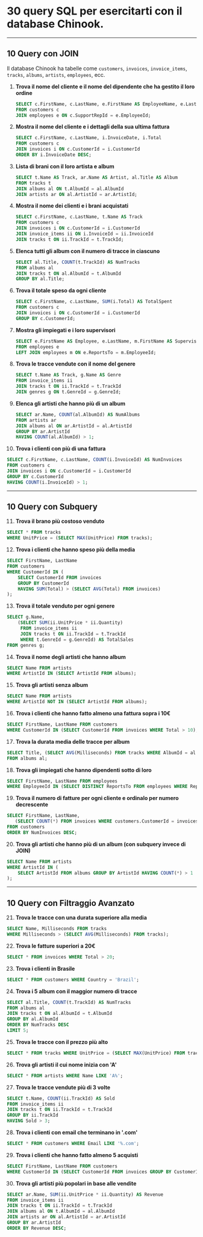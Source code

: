 # 30 query SQL per esercitarti con il database **Chinook**.  

---

## **10 Query con JOIN**  
Il database Chinook ha tabelle come `customers`, `invoices`, `invoice_items`, `tracks`, `albums`, `artists`, `employees`, ecc.

1. **Trova il nome del cliente e il nome del dipendente che ha gestito il loro ordine**  
   ```sql
   SELECT c.FirstName, c.LastName, e.FirstName AS EmployeeName, e.LastName AS EmployeeLastName
   FROM customers c
   JOIN employees e ON c.SupportRepId = e.EmployeeId;
   ```
   
2. **Mostra il nome del cliente e i dettagli della sua ultima fattura**  
   ```sql
   SELECT c.FirstName, c.LastName, i.InvoiceDate, i.Total
   FROM customers c
   JOIN invoices i ON c.CustomerId = i.CustomerId
   ORDER BY i.InvoiceDate DESC;
   ```

3. **Lista di brani con il loro artista e album**  
   ```sql
   SELECT t.Name AS Track, ar.Name AS Artist, al.Title AS Album
   FROM tracks t
   JOIN albums al ON t.AlbumId = al.AlbumId
   JOIN artists ar ON al.ArtistId = ar.ArtistId;
   ```

4. **Mostra il nome dei clienti e i brani acquistati**  
   ```sql
   SELECT c.FirstName, c.LastName, t.Name AS Track
   FROM customers c
   JOIN invoices i ON c.CustomerId = i.CustomerId
   JOIN invoice_items ii ON i.InvoiceId = ii.InvoiceId
   JOIN tracks t ON ii.TrackId = t.TrackId;
   ```

5. **Elenca tutti gli album con il numero di tracce in ciascuno**  
   ```sql
   SELECT al.Title, COUNT(t.TrackId) AS NumTracks
   FROM albums al
   JOIN tracks t ON al.AlbumId = t.AlbumId
   GROUP BY al.Title;
   ```

6. **Trova il totale speso da ogni cliente**  
   ```sql
   SELECT c.FirstName, c.LastName, SUM(i.Total) AS TotalSpent
   FROM customers c
   JOIN invoices i ON c.CustomerId = i.CustomerId
   GROUP BY c.CustomerId;
   ```

7. **Mostra gli impiegati e i loro supervisori**  
   ```sql
   SELECT e.FirstName AS Employee, e.LastName, m.FirstName AS Supervisor
   FROM employees e
   LEFT JOIN employees m ON e.ReportsTo = m.EmployeeId;
   ```

8. **Trova le tracce vendute con il nome del genere**  
   ```sql
   SELECT t.Name AS Track, g.Name AS Genre
   FROM invoice_items ii
   JOIN tracks t ON ii.TrackId = t.TrackId
   JOIN genres g ON t.GenreId = g.GenreId;
   ```

9. **Elenca gli artisti che hanno più di un album**  
   ```sql
   SELECT ar.Name, COUNT(al.AlbumId) AS NumAlbums
   FROM artists ar
   JOIN albums al ON ar.ArtistId = al.ArtistId
   GROUP BY ar.ArtistId
   HAVING COUNT(al.AlbumId) > 1;
   ```

10. **Trova i clienti con più di una fattura**  
   ```sql
   SELECT c.FirstName, c.LastName, COUNT(i.InvoiceId) AS NumInvoices
   FROM customers c
   JOIN invoices i ON c.CustomerId = i.CustomerId
   GROUP BY c.CustomerId
   HAVING COUNT(i.InvoiceId) > 1;
   ```

---

## **10 Query con Subquery**  

11. **Trova il brano più costoso venduto**  
   ```sql
   SELECT * FROM tracks
   WHERE UnitPrice = (SELECT MAX(UnitPrice) FROM tracks);
   ```

12. **Trova i clienti che hanno speso più della media**  
   ```sql
   SELECT FirstName, LastName
   FROM customers
   WHERE CustomerId IN (
       SELECT CustomerId FROM invoices
       GROUP BY CustomerId
       HAVING SUM(Total) > (SELECT AVG(Total) FROM invoices)
   );
   ```

13. **Trova il totale venduto per ogni genere**  
   ```sql
   SELECT g.Name, 
       (SELECT SUM(ii.UnitPrice * ii.Quantity) 
        FROM invoice_items ii 
        JOIN tracks t ON ii.TrackId = t.TrackId
        WHERE t.GenreId = g.GenreId) AS TotalSales
   FROM genres g;
   ```

14. **Trova il nome degli artisti che hanno album**  
   ```sql
   SELECT Name FROM artists
   WHERE ArtistId IN (SELECT ArtistId FROM albums);
   ```

15. **Trova gli artisti senza album**  
   ```sql
   SELECT Name FROM artists
   WHERE ArtistId NOT IN (SELECT ArtistId FROM albums);
   ```

16. **Trova i clienti che hanno fatto almeno una fattura sopra i 10€**  
   ```sql
   SELECT FirstName, LastName FROM customers
   WHERE CustomerId IN (SELECT CustomerId FROM invoices WHERE Total > 10);
   ```

17. **Trova la durata media delle tracce per album**  
   ```sql
   SELECT Title, (SELECT AVG(Milliseconds) FROM tracks WHERE AlbumId = al.AlbumId) AS AvgDuration
   FROM albums al;
   ```

18. **Trova gli impiegati che hanno dipendenti sotto di loro**  
   ```sql
   SELECT FirstName, LastName FROM employees
   WHERE EmployeeId IN (SELECT DISTINCT ReportsTo FROM employees WHERE ReportsTo IS NOT NULL);
   ```

19. **Trova il numero di fatture per ogni cliente e ordinalo per numero decrescente**  
   ```sql
   SELECT FirstName, LastName, 
      (SELECT COUNT(*) FROM invoices WHERE customers.CustomerId = invoices.CustomerId) AS NumInvoices
   FROM customers
   ORDER BY NumInvoices DESC;
   ```

20. **Trova gli artisti che hanno più di un album (con subquery invece di JOIN)**  
   ```sql
   SELECT Name FROM artists
   WHERE ArtistId IN (
       SELECT ArtistId FROM albums GROUP BY ArtistId HAVING COUNT(*) > 1
   );
   ```

---

## **10 Query con Filtraggio Avanzato**  

21. **Trova le tracce con una durata superiore alla media**  
   ```sql
   SELECT Name, Milliseconds FROM tracks
   WHERE Milliseconds > (SELECT AVG(Milliseconds) FROM tracks);
   ```

22. **Trova le fatture superiori a 20€**  
   ```sql
   SELECT * FROM invoices WHERE Total > 20;
   ```

23. **Trova i clienti in Brasile**  
   ```sql
   SELECT * FROM customers WHERE Country = 'Brazil';
   ```

24. **Trova i 5 album con il maggior numero di tracce**  
   ```sql
   SELECT al.Title, COUNT(t.TrackId) AS NumTracks
   FROM albums al
   JOIN tracks t ON al.AlbumId = t.AlbumId
   GROUP BY al.AlbumId
   ORDER BY NumTracks DESC
   LIMIT 5;
   ```

25. **Trova le tracce con il prezzo più alto**  
   ```sql
   SELECT * FROM tracks WHERE UnitPrice = (SELECT MAX(UnitPrice) FROM tracks);
   ```

26. **Trova gli artisti il cui nome inizia con 'A'**  
   ```sql
   SELECT * FROM artists WHERE Name LIKE 'A%';
   ```

27. **Trova le tracce vendute più di 3 volte**  
   ```sql
   SELECT t.Name, COUNT(ii.TrackId) AS Sold
   FROM invoice_items ii
   JOIN tracks t ON ii.TrackId = t.TrackId
   GROUP BY ii.TrackId
   HAVING Sold > 3;
   ```

28. **Trova i clienti con email che terminano in '.com'**  
   ```sql
   SELECT * FROM customers WHERE Email LIKE '%.com';
   ```

29. **Trova i clienti che hanno fatto almeno 5 acquisti**  
   ```sql
   SELECT FirstName, LastName FROM customers
   WHERE CustomerId IN (SELECT CustomerId FROM invoices GROUP BY CustomerId HAVING COUNT(*) >= 5);
   ```

30. **Trova gli artisti più popolari in base alle vendite**  
   ```sql
   SELECT ar.Name, SUM(ii.UnitPrice * ii.Quantity) AS Revenue
   FROM invoice_items ii
   JOIN tracks t ON ii.TrackId = t.TrackId
   JOIN albums al ON t.AlbumId = al.AlbumId
   JOIN artists ar ON al.ArtistId = ar.ArtistId
   GROUP BY ar.ArtistId
   ORDER BY Revenue DESC;
   ```